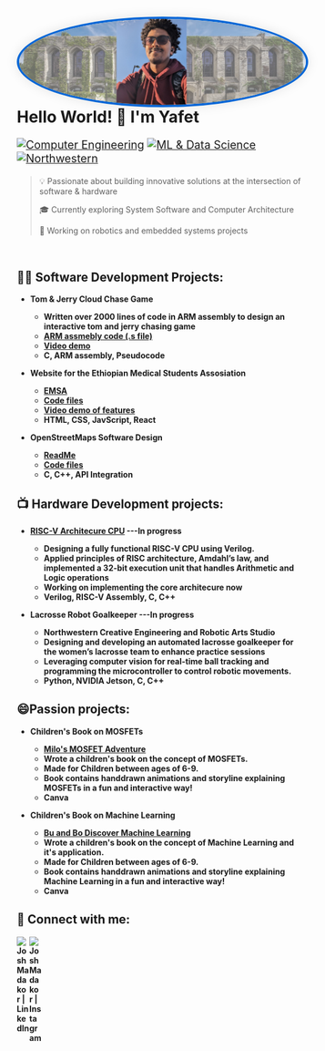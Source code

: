 <div align="center">
  <img src="cover.png" alt="Profile Picture" style="border-radius: 50%; border: 4px solid #0366d6; box-shadow: 0 0 20px rgba(0,0,0,0.1); margin-right: 25px; float: left;"/>
</div>

<div style="margin-top: 30px;">

# Hello World! 👋 I'm Yafet

<div style="font-size: 1.4em;">

[![Computer Engineering](https://img.shields.io/badge/Major-Computer%20Engineering-purple?style=for-the-badge&logo=arduino)](https://github.com/yafethailu/Resume.git)
[![ML & Data Science](https://img.shields.io/badge/Minor-ML%20&%20Data%20Science-blue?style=for-the-badge&logo=python)](https://www.linkedin.com/in/yafet-hailu-a8b854205)
[![Northwestern](https://img.shields.io/badge/Northwestern%20University-'26-4E2A84?style=for-the-badge)](https://www.northwestern.edu/)

</div>

> 💡 Passionate about building innovative solutions at the intersection of software & hardware
> 
> 🎓 Currently exploring System Software and Computer Architecture
> 
> 🤖 Working on robotics and embedded systems projects

</div>

<br clear="all">



<h2>👨‍💻 Software Development Projects:</h2>

- <b>Tom & Jerry Cloud Chase Game<b>

  - Written over 2000 lines of code in ARM assembly to design an interactive tom and jerry chasing game
  - [ARM assmebly code (.s file)](https://docs.google.com/document/d/1BqEZzUOgDm5AOslF-2MKjSonROjrSVq2eyBfkXSExuA/edit?usp=sharing)
  - [Video demo](https://youtu.be/KjnQi0JLn8s?si=26kwtI3CYzWU6DZs)
  - C, ARM assembly, Pseudocode
- <b>Website for the Ethiopian Medical Students Assosiation</b>
  - [EMSA](https://yafethailu.github.io/EMSAsite/)
  - [Code files](https://github.com/yafethailu/EMSAsite.git)
  - [Video demo of features](https://youtu.be/SJZf9dYf8ag)
  - HTML, CSS, JavScript, React
- <b>OpenStreetMaps Software Design</b>
  - [ReadMe](https://github.com/yafethailu/OpenStreetMaps.git)
  - [Code files](https://github.com/yafethailu/OpenStreetMaps.git)
  - C, C++, API Integration

<h2>📺 Hardware Development projects: </h2>

- <b>[RISC-V Architecure CPU](https://github.com/yafethailu/RISC-V-CPU.git) ---In progress<b>

  - Designing a fully functional RISC-V CPU using Verilog.
  - Applied principles of RISC architecture, Amdahl’s law, and implemented a 32-bit execution unit that handles Arithmetic and Logic operations
  - Working on implementing the core architecure now
  -  Verilog, RISC-V Assembly, C, C++
 
- <b>Lacrosse Robot Goalkeeper ---In progress<b>

  - Northwestern Creative Engineering and Robotic Arts Studio
  - Designing and developing an automated lacrosse goalkeeper for the women’s lacrosse team to enhance practice sessions
  - Leveraging computer vision for real-time ball tracking and programming the microcontroller to control robotic movements.
  - Python, NVIDIA Jetson, C, C++
 
 <h2>😄Passion projects: </h2>

- <b>Children's Book on MOSFETs<b>

  - [Milo's MOSFET Adventure](https://github.com/yafethailu/Milo-s-MOSFET-adventures.git)
  - Wrote a children's book on the concept of MOSFETs.
  - Made for Children between ages of 6-9.
  - Book contains handdrawn animations and storyline explaining MOSFETs in a fun and interactive way!
  - Canva
 
- <b>Children's Book on Machine Learning<b>

  - [Bu and Bo Discover Machine Learning](https://github.com/yafethailu/Book2.git)
  - Wrote a children's book on the concept of Machine Learning and it's application.
  - Made for Children between ages of 6-9.
  - Book contains handdrawn animations and storyline explaining Machine Learning in a fun and interactive way!
  - Canva

<h2> 🤳 Connect with me:</h2>

[<img align="left" alt="JoshMadakor | LinkedIn" width="22px" src="https://cdn.jsdelivr.net/npm/simple-icons@v3/icons/linkedin.svg" />][linkedin]
[<img align="left" alt="JoshMadakor | Instagram" width="22px" src="https://cdn.jsdelivr.net/npm/simple-icons@v3/icons/instagram.svg" />][instagram]

[instagram]: https://www.instagram.com/vaffabraham_16/
[linkedin]: https://www.linkedin.com/in/yafet-hailu-a8b854205?lipi=urn%3Ali%3Apage%3Ad_flagship3_profile_view_base_contact_details%3Bxixk7j3zQ3KhMAVXQRQIPw%3D%3D

<!--

Here are some ideas to get you started:

- 🔭 I’m currently working on ...
- 🌱 I’m currently learning ...
- 👯 I’m looking to collaborate on ...
- 🤔 I’m looking for help with ...
- 💬 Ask me about ...
- 📫 How to reach me: ...
-  Pronouns: ...
- ⚡ Fun fact: ...
-->
